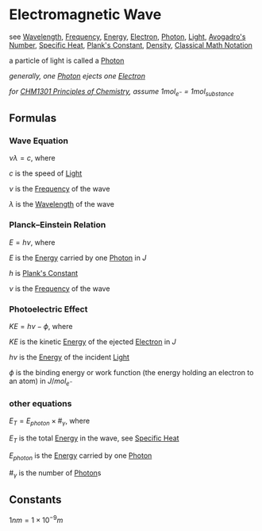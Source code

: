 # Electromagnetic Wave

see [Wavelength](Wavelength%2083dd192c85704a6c9e26815c77280c01.md), [Frequency](Frequency%200ed2a5a3456849569b593d7d6411b8b4.md), [Energy](Energy%2032255c9dff45446aa251c5a99e89be93.md), [Electron](Electron%2026fb6077883e4d8bbecea151526b2652.md), [Photon](Photon%207cd98898c50a494d8c16590904474132.md), [Light](Light%203a4020fdeca44926a3a72e9656cf5690.md), [Avogadro's Number](Avogadro's%20Number%2057abaf22b7f24966944a5718614f5903.md), [Specific Heat](Specific%20Heat%209813cef918ef4b5fbee9419a59d216d5.md), [Plank's Constant](Plank's%20Constant%203b1f55dc6d1c4a5caf8cbd3e3bd2760c.md), [Density](Density%2005c394e0d1f04fe89b18314251bf9bc5.md), [Classical Math Notation](../Tags%20b793d46ea133446daa88889450d15033/Classical%20Math%20Notation%20eb53679093ce497baa118d7bfde14d6c.md)

a particle of light is called a [Photon](Photon%207cd98898c50a494d8c16590904474132.md)

*generally, one [Photon](Photon%207cd98898c50a494d8c16590904474132.md) ejects one [Electron](Electron%2026fb6077883e4d8bbecea151526b2652.md)*

*for [CHM1301 Principles of Chemistry](../CHM1301%20Principles%20of%20Chemistry%20fbd6212a61d0406ca50755b78e533e89.md), assume $1mol_{e^-}$ = $1mol_{substance}$*

## Formulas

### Wave Equation

$\nu\lambda = c$, where

$c$ is the speed of [Light](Light%203a4020fdeca44926a3a72e9656cf5690.md)

$\nu$ is the [Frequency](Frequency%200ed2a5a3456849569b593d7d6411b8b4.md) of the wave

$\lambda$ is the [Wavelength](Wavelength%2083dd192c85704a6c9e26815c77280c01.md) of the wave

### Planck–Einstein Relation

$E = h\nu$, where

$E$ is the [Energy](Energy%2032255c9dff45446aa251c5a99e89be93.md) carried by one [Photon](Photon%207cd98898c50a494d8c16590904474132.md) in $J$

$h$ is [Plank's Constant](Plank's%20Constant%203b1f55dc6d1c4a5caf8cbd3e3bd2760c.md)

$\nu$ is the [Frequency](Frequency%200ed2a5a3456849569b593d7d6411b8b4.md) of the wave

### Photoelectric Effect

$KE = h\nu - \phi$, where

$KE$ is the kinetic [Energy](Energy%2032255c9dff45446aa251c5a99e89be93.md) of the ejected [Electron](Electron%2026fb6077883e4d8bbecea151526b2652.md) in $J$

$h\nu$ is the [Energy](Energy%2032255c9dff45446aa251c5a99e89be93.md) of the incident [Light](Light%203a4020fdeca44926a3a72e9656cf5690.md)

$\phi$ is the binding energy or work function (the energy holding an electron to an atom) in $J/mol_{e^-}$

### other equations

$E_T = E_{photon} \times \#_\gamma$, where

$E_T$ is the total [Energy](Energy%2032255c9dff45446aa251c5a99e89be93.md) in the wave, see [Specific Heat](Specific%20Heat%209813cef918ef4b5fbee9419a59d216d5.md)

$E_{photon}$ is the [Energy](Energy%2032255c9dff45446aa251c5a99e89be93.md) carried by one [Photon](Photon%207cd98898c50a494d8c16590904474132.md)

$\#_\gamma$ is the number of [Photon](Photon%207cd98898c50a494d8c16590904474132.md)s

## Constants

$1nm = 1 \times 10^{-9}m$